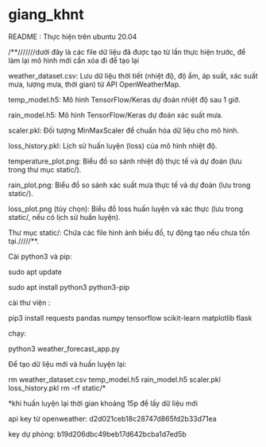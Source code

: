 # giang_khnt

README : Thực hiện trên ubuntu 20.04

/**///////dưới đây là các file dữ liệu đã được tạo từ lần thực hiện trước, để làm lại mô hình mới cần xóa đi để tạo lại

weather_dataset.csv: Lưu dữ liệu thời tiết (nhiệt độ, độ ẩm, áp suất, xác suất mưa, lượng mưa, thời gian) từ API OpenWeatherMap.

temp_model.h5: Mô hình TensorFlow/Keras dự đoán nhiệt độ sau 1 giờ.

rain_model.h5: Mô hình TensorFlow/Keras dự đoán xác suất mưa.

scaler.pkl: Đối tượng MinMaxScaler để chuẩn hóa dữ liệu cho mô hình.

loss_history.pkl: Lịch sử huấn luyện (loss) của mô hình nhiệt độ.

temperature_plot.png: Biểu đồ so sánh nhiệt độ thực tế và dự đoán (lưu trong thư mục static/).

rain_plot.png: Biểu đồ so sánh xác suất mưa thực tế và dự đoán (lưu trong static/).

loss_plot.png (tùy chọn): Biểu đồ loss huấn luyện và xác thực (lưu trong static/, nếu có lịch sử huấn luyện).

Thư mục static/: Chứa các file hình ảnh biểu đồ, tự động tạo nếu chưa tồn tại./////**.







Cài python3 và pip:

sudo apt update

sudo apt install python3 python3-pip

cài thư viện :

pip3 install requests pandas numpy tensorflow scikit-learn matplotlib flask

chạy:

python3 weather_forecast_app.py

Để tạo dữ liệu mới và huấn luyện lại:

rm weather_dataset.csv temp_model.h5 rain_model.h5 scaler.pkl loss_history.pkl rm -rf static/*

*khi huấn luyện lại thời gian khoảng 15p để lấy dữ liệu mới

api key từ openweather: d2d021ceb18c28747d865fd2b33d71ea

key dự phòng: b19d206dbc49beb17d642bcba1d7ed5b
